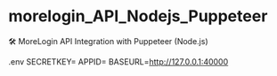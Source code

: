 # morelogin_API_Nodejs_Puppeteer
🛠️ MoreLogin API Integration with Puppeteer (Node.js)

.env
SECRETKEY=
APPID=
BASEURL=http://127.0.0.1:40000
